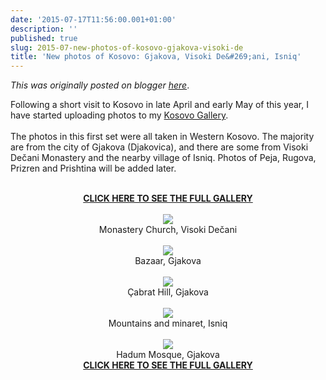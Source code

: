 ```yaml
---
date: '2015-07-17T11:56:00.001+01:00'
description: ''
published: true
slug: 2015-07-new-photos-of-kosovo-gjakova-visoki-de
title: 'New photos of Kosovo: Gjakova, Visoki De&#269;ani, Isniq'
---
```


*This was originally posted on blogger [here](https://blog.balkanology.com/2015/07/new-photos-of-kosovo-gjakova-visoki-de.html)*.

Following a short visit to Kosovo in late April and early May of this year, I have started uploading photos to my <a href="http://www.pbase.com/alangrant/kosovo">Kosovo Gallery</a>.<br />
<br />
The photos in this first set were all taken in Western Kosovo. The majority are from the city of Gjakova (Djakovica), and there are some from Visoki Dečani Monastery and the nearby village of Isniq. Photos of Peja, Rugova, Prizren and Prishtina will be added later.<br />
<br />
<div class="separator" style="clear: both; text-align: center;"><a href="http://www.pbase.com/alangrant/kosovo2"><b>CLICK HERE TO SEE THE FULL GALLERY</b></a><br />
<br />
<a href="http://www.pbase.com/alangrant/image/160761069" style="margin-left: 1em; margin-right: 1em;" title="Monastery Church, Visoki Dečani"><img border="0" src="http://www.pbase.com/alangrant/image/160761069/medium.jpg" /></a><br />
Monastery Church, Visoki Dečani<br />
<br />
<a href="http://www.pbase.com/alangrant/image/160761029" style="margin-left: 1em; margin-right: 1em;" title="Old Bazaar, Gjakova"><img border="0" src="http://www.pbase.com/alangrant/image/160761029/medium.jpg" /></a><br />
Bazaar, Gjakova<br />
<br />
<a href="http://www.pbase.com/alangrant/image/160761058" style="margin-left: 1em; margin-right: 1em;" title="Cabrat Hill, Gjakova"><img border="0" src="http://www.pbase.com/alangrant/image/160761058/medium.jpg" /></a><br />
Çabrat Hill, Gjakova<br />
<br />
<a href="http://www.pbase.com/alangrant/image/160761064" style="margin-left: 1em; margin-right: 1em;" title="Mountains and minaret, Isniq"><img border="0" src="http://www.pbase.com/alangrant/image/160761064/medium.jpg" /></a><br />
Mountains and minaret, Isniq<br />
<br />
<a href="http://www.pbase.com/alangrant/image/160761043" style="margin-left: 1em; margin-right: 1em;" title="Hadum Mosque, Gjakova"><img border="0" src="http://www.pbase.com/alangrant/image/160761043/medium.jpg" /></a><br />
Hadum Mosque, Gjakova<br />
<a href="http://www.pbase.com/alangrant/kosovo2"><b>CLICK HERE TO SEE THE FULL GALLERY</b></a><br />
</div>